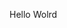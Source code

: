 Hello Wolrd

































































































































































































































































































































































































































































































































































































































































































































































































































































































































































































































































































































































































































































































































































































































































































































































































































































































































































































































































































































































































































































































































































































































































































































































































































































































































































































































































































































































































































































































































































































































































































































































































































































































































































































































































































































































































































































































































































































































































































































































































































































































































































































































































































































































































































































































































































































































































































































































































